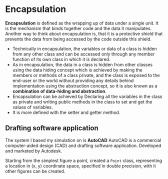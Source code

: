 # Encapsulation

**Encapsulation** is defined as the wrapping up of data under a single unit. It is the mechanism that binds together code and the data it manipulates. Another way to think about encapsulation is, that it is a protective shield that prevents the data from being accessed by the code outside this shield. 

* Technically in encapsulation, the variables or data of a class is hidden from any other class and can be accessed only through any member function of its own class in which it is declared.
* As in encapsulation, the data in a class is hidden from other classes using the data hiding concept which is achieved by making the members or methods of a class private, and the class is exposed to the end-user or the world without providing any details behind implementation using the abstraction concept, so it is also known as a **combination of data-hiding and abstraction**.
* Encapsulation can be achieved by Declaring all the variables in the class as private and writing public methods in the class to set and get the values of variables.
* It is more defined with the setter and getter method.

## Drafting software application
The system I based my simulation on is **AutoCAD**
AutoCAD is a commercial computer-aided design (CAD) and drafting software application. Developed and marketed by Autodesk.

Starting from the simplest figure a point, created a `Point` class, representing a location in (x, y) coordinate space, specified in double precision, with it other figures can be created.
